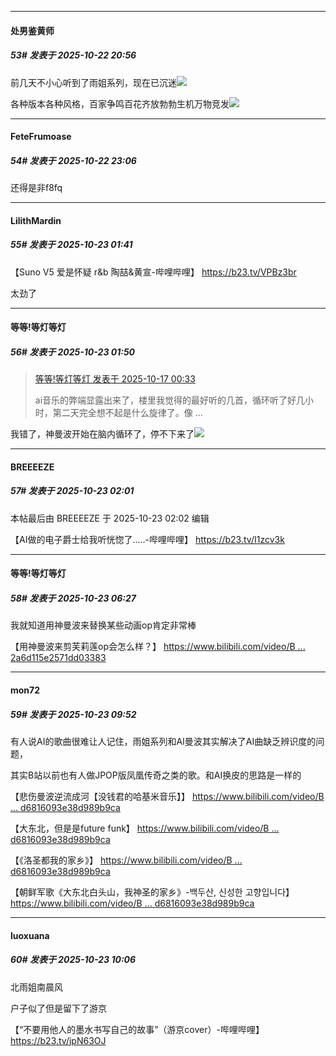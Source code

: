 ﻿
*****

####  处男鉴黄师  
##### 53#       发表于 2025-10-22 20:56

前几天不小心听到了雨姐系列，现在已沉迷<img src="https://static.stage1st.com/image/smiley/face2017/067.png" referrerpolicy="no-referrer">

各种版本各种风格，百家争鸣百花齐放勃勃生机万物竞发<img src="https://static.stage1st.com/image/smiley/face2017/067.png" referrerpolicy="no-referrer">


*****

####  FeteFrumoase  
##### 54#       发表于 2025-10-22 23:06

还得是非f8fq


*****

####  LilithMardin  
##### 55#       发表于 2025-10-23 01:41

【Suno V5 爱是怀疑 r&amp;b 陶喆&amp;黄宣-哔哩哔哩】 https://b23.tv/VPBz3br

太劲了


*****

####  等等!等灯等灯  
##### 56#       发表于 2025-10-23 01:50

<blockquote><a href="httphttps://stage1st.com/2b/forum.php?mod=redirect&amp;goto=findpost&amp;pid=68582143&amp;ptid=2264417" target="_blank">等等!等灯等灯 发表于 2025-10-17 00:33</a>

ai音乐的弊端显露出来了，楼里我觉得的最好听的几首，循环听了好几小时，第二天完全想不起是什么旋律了。像 ...</blockquote>
我错了，神曼波开始在脑内循环了，停不下来了<img src="https://static.stage1st.com/image/smiley/animal2017/031.png" referrerpolicy="no-referrer">


*****

####  BREEEEZE  
##### 57#       发表于 2025-10-23 02:01

 本帖最后由 BREEEEZE 于 2025-10-23 02:02 编辑 

【AI做的电子爵士给我听恍惚了.....-哔哩哔哩】 https://b23.tv/I1zcv3k


*****

####  等等!等灯等灯  
##### 58#       发表于 2025-10-23 06:27

我就知道用神曼波来替换某些动画op肯定非常棒

【用神曼波来剪芙莉莲op会怎么样？】 [https://www.bilibili.com/video/B ... 2a6d115e2571dd03383](https://www.bilibili.com/video/BV1kZxqzbECA/?share_source=copy_web&amp;vd_source=c610c8c0b42212a6d115e2571dd03383)


*****

####  mon72  
##### 59#       发表于 2025-10-23 09:52

有人说AI的歌曲很难让人记住，雨姐系列和AI曼波其实解决了AI曲缺乏辨识度的问题，

其实B站以前也有人做JPOP版凤凰传奇之类的歌。和AI换皮的思路是一样的

【悲伤曼波逆流成河【没钱君的哈基米音乐】】 [https://www.bilibili.com/video/B ... d6816093e38d989b9ca](https://www.bilibili.com/video/BV1rG4jzYEe3/?share_source=copy_web&amp;vd_source=beba25deef966d6816093e38d989b9ca)

【大东北，但是是future funk】 [https://www.bilibili.com/video/B ... d6816093e38d989b9ca](https://www.bilibili.com/video/BV1zpWpzuEeq/?share_source=copy_web&amp;vd_source=beba25deef966d6816093e38d989b9ca)

【《洛圣都我的家乡》】 [https://www.bilibili.com/video/B ... d6816093e38d989b9ca](https://www.bilibili.com/video/BV1di4izmEiL/?share_source=copy_web&amp;vd_source=beba25deef966d6816093e38d989b9ca)

【朝鲜军歌《大东北白头山，我神圣的家乡》-백두산, 신성한 고향입니다】 [https://www.bilibili.com/video/B ... d6816093e38d989b9ca](https://www.bilibili.com/video/BV18w4nzdEju/?share_source=copy_web&amp;vd_source=beba25deef966d6816093e38d989b9ca)


*****

####  luoxuana  
##### 60#       发表于 2025-10-23 10:06

北雨姐南晨风

户子似了但是留下了游京

【“不要用他人的墨水书写自己的故事”（游京cover）-哔哩哔哩】 https://b23.tv/jpN63OJ

